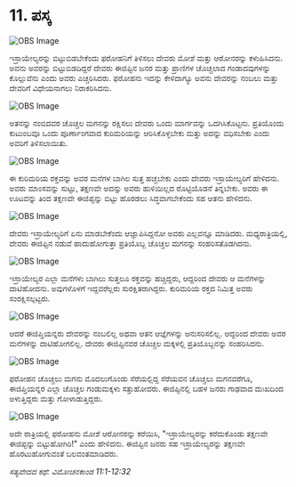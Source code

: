 # 11. ಪಸ್ಕ

![OBS Image](https://cdn.door43.org/obs/jpg/360px/obs-en-11-01.jpg)

ಇಸ್ರಾಯೇಲ್ಯರನ್ನು ಬಿಟ್ಟುಬಿಡಬೇಕೆಂದು ಫರೋಹನಿಗೆ ತಿಳಿಸಲು  ದೇವರು ಮೋಶೆ ಮತ್ತು ಆರೋನರನ್ನು ಕಳುಹಿಸಿದನು. ಅವನು ಅವರನ್ನು ಬಿಟ್ಟುಬಿಡದಿದ್ದರೆ ದೇವರು ಈಜಿಪ್ಟಿನ ಜನರ ಮತ್ತು ಪ್ರಾಣಿಗಳ ಚೊಚ್ಚಲಾದ ಗಂಡಾದವುಗಳನ್ನು ಕೊಲ್ಲುವೆನು ಎಂದು ಅವರು ಎಚ್ಚರಿಸಿದರು. ಫರೋಹನು ಇದನ್ನು ಕೇಳಿದಾಗ್ಯೂ ಅವನು ದೇವರನ್ನು ನಂಬಲು ಮತ್ತು ದೇವರಿಗೆ ವಿಧೇಯನಾಗಲು ನಿರಾಕರಿಸಿದನು.

![OBS Image](https://cdn.door43.org/obs/jpg/360px/obs-en-11-02.jpg)

ಅತನನ್ನು ನಂಬಿದವರ ಚೊಚ್ಚಲ ಮಗನನ್ನು ರಕ್ಷಿಸಲು ದೇವರು ಒಂದು ಮಾರ್ಗವನ್ನು ಒದಗಿಸಿಕೊಟ್ಟನು. ಪ್ರತಿಯೊಂದು ಕುಟುಂಬವೂ ಒಂದು ಪೂರ್ಣಾಂಗವಾದ ಕುರಿಮರಿಯನ್ನು ಆರಿಸಿಕೊಳ್ಳಬೇಕು ಮತ್ತು ಅದನ್ನು ವಧಿಸಬೇಕು ಎಂದು ಅವರಿಗೆ ತಿಳಿಸಲಾಯಿತು.

![OBS Image](https://cdn.door43.org/obs/jpg/360px/obs-en-11-03.jpg)

ಈ ಕುರಿಮರಿಯ ರಕ್ತವನ್ನು ಅವರ ಮನೆಗಳ ಬಾಗಿಲ ಸುತ್ತ ಹಚ್ಚಬೇಕು ಎಂದು ದೇವರು ಇಸ್ರಾಯೇಲ್ಯರಿಗೆ ಹೇಳಿದನು. ಅವರು ಮಾಂಸವನ್ನು ಸುಟ್ಟು, ತಕ್ಷಣವೇ ಅದನ್ನು ಅವರು ಹುಳಿಯಿಲ್ಲದ ರೊಟ್ಟಿಯೊಡನೆ ತಿನ್ನಬೇಕು. ಅವರು ಈ ಊಟವನ್ನು ತಿಂದ ತಕ್ಷಣವೇ ಈಜಿಪ್ಟನ್ನು ಬಿಟ್ಟು ಹೊರಡಲು ಸಿದ್ಧವಾಗಬೇಕೆಂದು ಸಹ ಆತನು ಹೇಳಿದನು.

![OBS Image](https://cdn.door43.org/obs/jpg/360px/obs-en-11-04.jpg)

ದೇವರು ಇಸ್ರಾಯೇಲ್ಯರಿಗೆ ಏನು ಮಾಡಬೇಕೆಂದು ಆಜ್ಞಾಪಿಸಿದ್ದನೋ ಅವರು ಎಲ್ಲವನ್ನೂ ಮಾಡಿದರು. ಮಧ್ಯರಾತ್ರಿಯಲ್ಲಿ, ದೇವರು ಈಜಿಪ್ಟಿನ ನಡುವೆ ಹಾದುಹೋಗುತ್ತಾ ಪ್ರತಿಯೊಬ್ಬ ಚೊಚ್ಚಲ ಮಗನನ್ನು ಸಂಹರಿಸತೊಡಗಿದನು.

![OBS Image](https://cdn.door43.org/obs/jpg/360px/obs-en-11-05.jpg)

ಇಸ್ರಾಯೇಲ್ಯರ ಎಲ್ಲಾ ಮನೆಗಳು ಬಾಗಿಲು ಸುತ್ತಲೂ ರಕ್ತವನ್ನು ಹಚ್ಚಿದ್ದರು, ಆದ್ದರಿಂದ ದೇವರು ಆ ಮನೆಗಳನ್ನು ದಾಟಿಹೋದನು. ಅವುಗಳೊಳಗೆ ಇದ್ದವರೆಲ್ಲರು ಸುರಕ್ಷಿತರಾಗಿದ್ದರು. ಕುರಿಮರಿಯ ರಕ್ತದ ನಿಮಿತ್ತ ಅವರು ಸಂರಕ್ಷಿಸಲ್ಪಟ್ಟರು.

![OBS Image](https://cdn.door43.org/obs/jpg/360px/obs-en-11-06.jpg)

ಆದರೆ ಈಜಿಪ್ತಿಯನ್ನರು ದೇವರನ್ನು ನಂಬಲಿಲ್ಲ ಅಥವಾ ಆತನ ಆಜ್ಞೆಗಳನ್ನು ಅನುಸರಿಸಲಿಲ್ಲ. ಆದ್ದರಿಂದ ದೇವರು ಅವರ ಮನೆಗಳನ್ನು ದಾಟಿಹೋಗಲಿಲ್ಲ. ದೇವರು ಈಜಿಪ್ಟಿನವರ ಚೊಚ್ಚಲ ಮಕ್ಕಳಲ್ಲಿ ಪ್ರತಿಯೊಬ್ಬನನ್ನು ಸಂಹರಿಸಿದನು.

![OBS Image](https://cdn.door43.org/obs/jpg/360px/obs-en-11-07.jpg)

ಫರೋಹನ ಚೊಚ್ಚಲು ಮಗನು ಮೊದಲುಗೊಂಡು ಸೆರೆಯಲ್ಲಿದ್ದ ಸೆರೆಯವನ ಚೊಚ್ಚಲು ಮಗನವರೆಗೂ, ಈಜಿಪ್ತಿಯನ್ನರ ಎಲ್ಲಾ ಚೊಚ್ಚಲ ಗಂಡುಮಕ್ಕಳು ಸತ್ತುಹೋದರು. ಈಜಿಪ್ಟಿನಲ್ಲಿ ಬಹಳ ಜನರು  ಗಾಢವಾದ ದುಃಖದಿಂದ ಅಳುತ್ತಿದ್ದರು ಮತ್ತು ಗೋಳಾಡುತ್ತಿದ್ದರು.

![OBS Image](https://cdn.door43.org/obs/jpg/360px/obs-en-11-08.jpg)

ಅದೇ ರಾತ್ರಿಯಲ್ಲಿ ಫರೋಹನು ಮೋಶೆ ಆರೋನರನ್ನು ಕರೆಯಿಸಿ, "ಇಸ್ರಾಯೇಲ್ಯರನ್ನು ಕರೆದುಕೊಂಡು ತಕ್ಷಣವೇ ಈಜಿಪ್ಟನ್ನು ಬಿಟ್ಟುಹೋಗಿರಿ!" ಎಂದು ಹೇಳಿದನು. ಈಜಿಪ್ಟಿನ ಜನರು ಸಹ ಇಸ್ರಾಯೇಲ್ಯರನ್ನು ತಕ್ಷಣವೇ ಹೊರಟುಹೋಗುವಂತೆ  ಬಲವಂತಮಾಡಿದರು. 

_ಸತ್ಯವೇದದ ಕಥೆ: ವಿಮೋಚನಕಾಂಡ 11:1-12:32_

